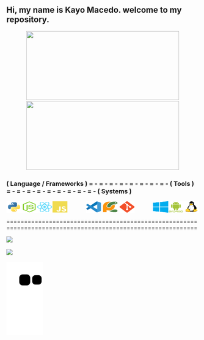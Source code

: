 ## Hi, my name is Kayo Macedo. welcome to my repository.

<div align="center"/>
<a href="https://github.com/kayomacedo"> </a>
<img height="180em" width="400em"src="https://github-readme-stats.vercel.app/api?username=kayomacedo&show_icons=true&theme=github_dark&include_all_commits=true&count_private=true">
<img height="180em" width="400em" src="https://github-readme-stats.vercel.app/api/top-langs/?username=kayomacedo&layout=compact&langs_count=7&theme=github_dark">
</div>
  
 
 <h3 >( Language / Frameworks ) = - = - = - = - = - = - = -  = - ( Tools ) = - = - = - = - = - = - = -  = - = - ( Systems ) </h1>


 

 
  
  
  
 
  <!-- Linguagens e Frameworks -->
  
  <img align="left" alt="Python" height="30" width="40" src="https://raw.githubusercontent.com/devicons/devicon/master/icons/python/python-original.svg">
  <img align="left" alt="NodeJs" height="30" width="40" src="https://raw.githubusercontent.com/devicons/devicon/master/icons/nodejs/nodejs-original.svg">
  <img align="left" alt="React-Native" height="30" width="40" src="https://raw.githubusercontent.com/devicons/devicon/master/icons/react/react-original.svg">
  <img align="left" alt="Js" height="30" width="40" src="https://raw.githubusercontent.com/devicons/devicon/master/icons/javascript/javascript-plain.svg">
  
  
  
  <!-- Ferramentas -->
  <div align="center">
 
  <img align="center" alt="Vscode" height="30" width="40" src="https://github.com/devicons/devicon/blob/master/icons/vscode/vscode-original.svg"/>
  <img align="center" alt="Pycharm" height="30" width="40" src="https://github.com/devicons/devicon/blob/master/icons/pycharm/pycharm-original.svg"/>
  <img align="center" alt="Git" height="30" width="40" src="https://github.com/devicons/devicon/blob/master/icons/git/git-original.svg"/>
                                                                                                                                                   
                                                                                                                                                   
                                                                                                                                                   
                                                                                                                                                
                                                                                                                                                
                                                                                                                                               
                                                                                                                                                
                                                                                                                                              
   <!-- Sistemas -->
                                                                                                                                                   
  
   <img align="right" alt="Linux" height="30" width="40" src="https://raw.githubusercontent.com/devicons/devicon/master/icons/linux/linux-original.svg">
   <img align="right" alt="Android" height="30" width="40" src="https://github.com/devicons/devicon/blob/master/icons/android/android-plain-wordmark.svg">
   <img align="right" alt="Windows" height="30" width="40" src="https://github.com/kayomacedo/kayomacedo/blob/main/.github/workflows/icone/microsoft-windows-22-logo-svgrepo-com.svg">
  
  
       
  
  
</div>
<p> </p>
============================================================================================================
<p> </p>
 
 
<div> 

  <a href="https://www.instagram.com/kayomacedo/" target="_blank"><img src="https://img.shields.io/badge/-Instagram-%23E4405F?style=for-the-badge&logo=instagram&logoColor=white" target="_blank"></a>
 
  <a href="https://www.linkedin.com/in/kayo-macedo-2a36b7211/" target="_blank"><img src="https://img.shields.io/badge/-LinkedIn-%230077B5?style=for-the-badge&logo=linkedin&logoColor=white" target="_blank"></a> 
 
  ![Snake animation](https://github.com/kayomacedo/kayomacedo/blob/output/github-contribution-grid-snake.svg)
 
</div>



